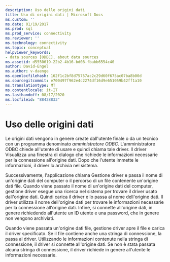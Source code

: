 ```yaml
---
description: Uso delle origini dati
title: Uso di origini dati | Microsoft Docs
ms.custom: ''
ms.date: 01/19/2017
ms.prod: sql
ms.prod_service: connectivity
ms.reviewer: ''
ms.technology: connectivity
ms.topic: conceptual
helpviewer_keywords:
- data sources [ODBC], about data sources
ms.assetid: d5550619-22b2-4b16-bd08-fbabb6554c40
author: David-Engel
ms.author: v-daenge
ms.openlocfilehash: 162f1c2bf8d75757ac2c29d60f675ac07ba8b00d
ms.sourcegitcommit: e700497f962e4c2274df16d9e651059b42ff1a10
ms.translationtype: MT
ms.contentlocale: it-IT
ms.lasthandoff: 08/17/2020
ms.locfileid: "88428833"
---
```

# <a name="using-data-sources"></a>Uso delle origini dati
Le origini dati vengono in genere create dall'utente finale o da un tecnico con un programma denominato *amministratore ODBC*. L'amministratore ODBC chiede all'utente di usare e quindi chiama tale driver. Il driver Visualizza una finestra di dialogo che richiede le informazioni necessarie per la connessione all'origine dati. Dopo che l'utente immette le informazioni, il driver lo archivia nel sistema.  
  
 Successivamente, l'applicazione chiama Gestione driver e passa il nome di un'origine dati del computer o il percorso di un file contenente un'origine dati file. Quando viene passato il nome di un'origine dati del computer, gestione driver esegue una ricerca nel sistema per trovare il driver usato dall'origine dati. Quindi carica il driver e lo passa al nome dell'origine dati. Il driver utilizza il nome dell'origine dati per trovare le informazioni necessarie per la connessione all'origine dati. Infine, si connette all'origine dati, in genere richiedendo all'utente un ID utente e una password, che in genere non vengono archiviati.  
  
 Quando viene passata un'origine dati file, gestione driver apre il file e carica il driver specificato. Se il file contiene anche una stringa di connessione, la passa al driver. Utilizzando le informazioni contenute nella stringa di connessione, il driver si connette all'origine dati. Se non è stata passata alcuna stringa di connessione, il driver richiede in genere all'utente le informazioni necessarie.

